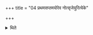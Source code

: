 +++
title = "04 प्रथमसप्तमयोरेव नोत्सृजेयुरित्येके"

+++

<details><summary>थिते</summary>

4. According to some in the first and seventh month only they should not abandon. 
</details>
